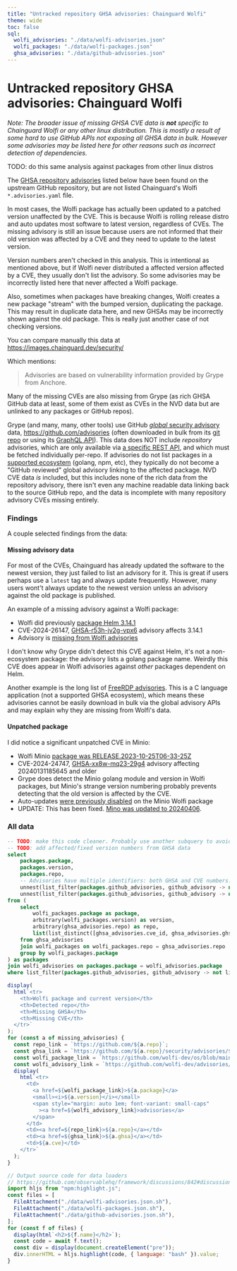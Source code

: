 ```yaml
---
title: "Untracked repository GHSA advisories: Chainguard Wolfi"
theme: wide
toc: false
sql:
  wolfi_advisories: "./data/wolfi-advisories.json"
  wolfi_packages: "./data/wolfi-packages.json"
  ghsa_advisories: "./data/github-advisories.json"
---
```


# Untracked repository GHSA advisories: Chainguard Wolfi

_Note: The broader issue of missing GHSA CVE data is **not** specific to Chainguard Wolfi or any other linux distribution. This is mostly a result of some hard to use GitHub APIs not exposing all GHSA data in bulk. However some advisories may be listed here for other reasons such as incorrect detection of dependencies._

TODO: do this same analysis against packages from other linux distros

The [GHSA repository advisories](https://docs.github.com/en/code-security/security-advisories/working-with-repository-security-advisories/about-repository-security-advisories) listed below have been found on the upstream GitHub repository, but are not listed Chainguard's Wolfi `*.advisories.yaml` file.

In most cases, the Wolfi package has actually been updated to a patched version unaffected by the CVE. This is because Wolfi is rolling release distro and auto updates most software to latest version, regardless of CVEs. The missing advisory is still an issue because users are not informed that their old version was affected by a CVE and they need to update to the latest version.

Version numbers aren't checked in this analysis. This is intentional as mentioned above, but if Wolfi never distributed a affected version affected by a CVE, they usually don't list the advisory. So some advisories may be incorrectly listed here that never affected a Wolfi package.

Also, sometimes when packages have breaking changes, Wolfi creates a new package "stream" with the bumped version, duplicating the package. This may result in duplicate data here, and new GHSAs may be incorrectly shown against the old package. This is really just another case of not checking versions.

You can compare manually this data at https://images.chainguard.dev/security/

Which mentions:

> Advisories are based on vulnerability information provided by Grype from Anchore.

Many of the missing CVEs are also missing from Grype (as rich GHSA GitHub data at least, some of them exist as CVEs in the NVD data but are unlinked to any packages or GitHub repos).

Grype (and many, many, other tools) use GitHub [_global_ security advisory](https://docs.github.com/en/code-security/security-advisories/working-with-global-security-advisories-from-the-github-advisory-database/about-global-security-advisories) data, https://github.com/advisories (often downloaded in bulk from its [git repo](https://github.com/github/advisory-database) or using its [GraphQL API](https://docs.github.com/en/rest/security-advisories/global-advisories?apiVersion=2022-11-28)). This data does NOT include _repository_ advisories, which are only available via [a specific REST API](https://docs.github.com/en/rest/security-advisories/repository-advisories?apiVersion=2022-11-28), and which must be fetched individually per-repo. If advisories do not list packages in a [supported ecosystem](https://github.com/github/advisory-database?tab=readme-ov-file#supported-ecosystems) (golang, npm, etc), they typically do not become a "GitHub reviewed" global advisory linking to the affected package. NVD CVE data _is_ included, but this includes none of the rich data from the repository advisory, there isn't even any machine readable data linking back to the source GitHub repo, and the data is incomplete with many repository advisory CVEs missing entirely.

### Findings

A couple selected findings from the data:

#### Missing advisory data

For most of the CVEs, Chainguard has already updated the software to the newest version, they just failed to list an advisory for it. This is great if users perhaps use a `latest` tag and always update frequently. However, many users wont't always update to the newest version unless an advisory against the old package is published.

An example of a missing advisory against a Wolfi package:

- Wolfi did previously [package Helm 3.14.1](https://github.com/wolfi-dev/os/commit/0b4859e5c03f0f424276e6cee8ab4db4410fbe24)
- CVE-2024-26147, [GHSA-r53h-jv2g-vpx6](https://github.com/advisories/GHSA-r53h-jv2g-vpx6) advisory affects 3.14.1
- Advisory is [missing from Wolfi advisories](https://github.com/wolfi-dev/advisories/blob/main/helm.advisories.yaml)

I don't know why Grype didn't detect this CVE against Helm, it's not a non-ecosystem package: the advisory lists a golang package name. Weirdly this CVE does appear in Wolfi advisories against _other_ packages dependent on Helm.

Another example is the long list of [FreeRDP advisories](https://github.com/FreeRDP/FreeRDP/security). This is a C language application (not a supported GHSA ecosystem), which means these advisories cannot be easily download in bulk via the global advisory APIs and may explain why they are missing from Wolfi's data.

#### Unpatched package

I did notice a significant unpatched CVE in Minio:

- Wolfi Minio [package was RELEASE.2023-10-25T06-33-25Z](https://github.com/wolfi-dev/os/blob/1a1133adf240f10dd716f8494b982bd69b4484e2/minio.yaml#L5)
- CVE-2024-24747, [GHSA-xx8w-mq23-29g4](https://github.com/advisories/GHSA-xx8w-mq23-29g4) advisory affecting 20240131185645 and older 
- Grype does detect the Minio golang module and version in Wolfi packages, but Minio's strange version numbering probably prevents detecting that the old version is affected by the CVE.
- Auto-updates [were previously disabled](https://github.com/wolfi-dev/os/blob/1a1133adf240f10dd716f8494b982bd69b4484e2/minio.yaml#L38-L39) on the Minio Wolfi package
- UPDATE: This has been fixed. [Mino was updated to 20240406](https://github.com/wolfi-dev/os/pull/16564).

### All data

```sql echo id=missing_advisories
-- TODO: make this code cleaner. Probably use another subquery to avoid repeated unnest()
-- TODO: add affected/fixed version numbers from GHSA data
select
    packages.package,
    packages.version,
    packages.repo,
    -- Advisories have multiple identifiers: both GHSA and CVE numbers. For each advisory's set of ids, check if the Wolfi data (all ids from the Wolfi package, flattened list) includes any of the ids.
    unnest(list_filter(packages.github_advisories, github_advisory -> not list_has_any(github_advisory, flatten(wolfi_advisories.advisories))))[1] as ghsa,
    unnest(list_filter(packages.github_advisories, github_advisory -> not list_has_any(github_advisory, flatten(wolfi_advisories.advisories))))[2] as cve,
from (
    select
        wolfi_packages.package as package,
        arbitrary(wolfi_packages.version) as version,
        arbitrary(ghsa_advisories.repo) as repo,
        list(list_distinct([ghsa_advisories.cve_id, ghsa_advisories.ghsa_id])) as github_advisories,
    from ghsa_advisories
    join wolfi_packages on wolfi_packages.repo = ghsa_advisories.repo
    group by wolfi_packages.package
) as packages
join wolfi_advisories on packages.package = wolfi_advisories.package
where list_filter(packages.github_advisories, github_advisory -> not list_has_any(github_advisory, flatten(wolfi_advisories.advisories))) != []
```

```js
display(
  html`<tr>
    <th>Wolfi package and current version</th>
    <th>Detected repo</th>
    <th>Missing GHSA</th>
    <th>Missing CVE</th>
  </tr>`
);
for (const a of missing_advisories) {
  const repo_link = `https://github.com/${a.repo}`;
  const ghsa_link = `https://github.com/${a.repo}/security/advisories/${a.ghsa}`;
  const wolfi_package_link = `https://github.com/wolfi-dev/os/blob/main/${a.package}.yaml`;
  const wolfi_advisory_link = `https://github.com/wolfi-dev/advisories/blob/main/${a.package}.advisories.yaml`;
  display(
    html`<tr>
      <td>
        <a href=${wolfi_package_link}>${a.package}</a>
        <small><i>${a.version}</i></small>
        <span style="margin: auto 1em; font-variant: small-caps"
          ><a href=${wolfi_advisory_link}>advisories</a>
        </span>
      </td>
      <td><a href=${repo_link}>${a.repo}</a></td>
      <td><a href=${ghsa_link}>${a.ghsa}</a></td>
      <td>${a.cve}</td>
    </tr>`
  );
}
```

```js
// Output source code for data loaders
// https://github.com/observablehq/framework/discussions/842#discussioncomment-8502197
import hljs from "npm:highlight.js";
const files = [
  FileAttachment("./data/wolfi-advisories.json.sh"),
  FileAttachment("./data/wolfi-packages.json.sh"),
  FileAttachment("./data/github-advisories.json.sh"),
];
for (const f of files) {
  display(html`<h2>${f.name}</h2>`);
  const code = await f.text();
  const div = display(document.createElement("pre"));
  div.innerHTML = hljs.highlight(code, { language: "bash" }).value;
}
```
